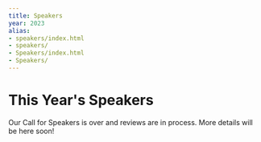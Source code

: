 ```yaml
---
title: Speakers
year: 2023
alias:
- speakers/index.html
- speakers/
- Speakers/index.html
- Speakers/
---
```


# This Year's Speakers

<div class="icon-hr"></div>

Our Call for Speakers is over and reviews are in process. More details will be here soon!